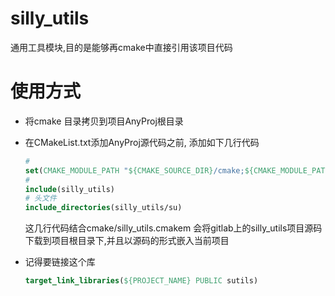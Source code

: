 # silly_utils

通用工具模块,目的是能够再cmake中直接引用该项目代码



# 使用方式

+ 将cmake 目录拷贝到项目AnyProj根目录

+ 在CMakeList.txt添加AnyProj源代码之前, 添加如下几行代码

  ```cmake
  # 
  set(CMAKE_MODULE_PATH "${CMAKE_SOURCE_DIR}/cmake;${CMAKE_MODULE_PATH}")
  # 
  include(silly_utils)
  # 头文件
  include_directories(silly_utils/su)
  ```

  这几行代码结合cmake/silly_utils.cmakem 会将gitlab上的silly_utils项目源码下载到项目根目录下,并且以源码的形式嵌入当前项目

+ 记得要链接这个库

  ```cmake
  target_link_libraries(${PROJECT_NAME} PUBLIC sutils)
  ```

  